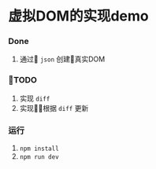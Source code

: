 # 虚拟DOM的实现demo

### Done
1. 通过 `json` 创建真实DOM

### TODO
1. 实现 `diff`
2. 实现根据 `diff` 更新


### 运行
1. `npm install`
2. `npm run dev`